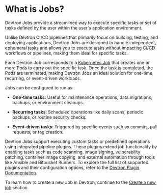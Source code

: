 # What is Jobs?

Devtron Jobs provide a streamlined way to execute specific tasks or set of tasks defined by the user within the user's application environment.

Unlike Devtron CI/CD pipelines that primarily focus on building, testing, and deploying applications, Devtron Jobs are designed to handle independent, ephemeral tasks and allows you to execute tasks without impacting Ci/CD workflows or pipelines, making them ideal for specific tasks.

Each Devtron Job corresponds to a [Kubernetes Job](https://kubernetes.io/docs/concepts/workloads/controllers/job/) that creates one or more Pods to carry out the specific task. Once the task is completed, the Pods are terminated, making Devtron Jobs an ideal solution for one-time, recurring, or event-driven workloads.

Jobs can be configured to run as:

* **One-time tasks**: Useful for maintenance operations, data migrations, backups, or environment cleanups.

* **Recurring tasks**: Scheduled operations like daily scans, periodic backups, or routine security checks.

* **Event-driven tasks**: Triggered by specific events such as commits, pull requests, or tag creation.

Devtron Jobs support executing custom tasks or predefined operations using integrated pipeline plugins. These plugins extend job functionality by enabling tasks such as code scanning, image signing, vulnerability patching, container image copying, and external automation through tools like Ansible and Bitbucket Runners. To explore the full list of supported plugins and their configuration options, refer to the [Devtron Plugin Documentation]().

To learn how to create a new Job in Devtron, continue to the [Create a new job](./create-a-new-job.md) section.